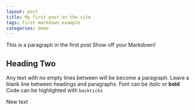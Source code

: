 ```yaml
---
layout: post
title: My first post on the site
tags: first markdown example
categories: demo
---
```


This is a paragraph in the first post
Show off your Markdown!
 
## Heading Two
 
Any text with no empty lines between will be become a paragraph.
Leave a blank line between headings and paragraphs.
Font can be *italic* or **bold**
Code can be highlighted with `backticks`
 
New text
